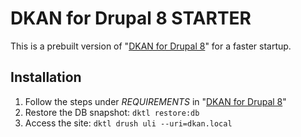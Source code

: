 # DKAN for Drupal 8 STARTER

This is a prebuilt version of "[DKAN for Drupal 8](https://github.com/GetDKAN/dkan2/tree/development)" for a faster startup.

## Installation

1) Follow the steps under _REQUIREMENTS_ in "[DKAN for Drupal 8](https://github.com/GetDKAN/dkan2/tree/development)"
1) Restore the DB snapshot: ``dktl restore:db``
1) Access the site: ``dktl drush uli --uri=dkan.local``